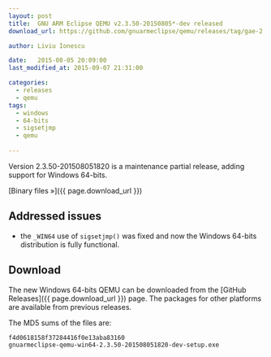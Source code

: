 ```yaml
---
layout: post
title:  GNU ARM Eclipse QEMU v2.3.50-20150805*-dev released
download_url: https://github.com/gnuarmeclipse/qemu/releases/tag/gae-2.3.50-20150805

author: Liviu Ionescu

date:   2015-08-05 20:09:00
last_modified_at: 2015-09-07 21:31:00

categories:
  - releases
  - qemu
tags:
  - windows
  - 64-bits
  - sigsetjmp
  - qemu
  
---
```


Version 2.3.50-201508051820 is a maintenance partial release, adding support for Windows 64-bits.

[Binary files »]({{ page.download_url }})

## Addressed issues
* the `_WIN64` use of `sigsetjmp()` was fixed and now the Windows 64-bits distribution is fully functional.

## Download
The new Windows 64-bits QEMU can be downloaded from the [GitHub Releases]({{ page.download_url }}) page. The packages for other platforms are available from previous releases.

The MD5 sums of the files are:

	f4d0618158f37284416f0e13aba83160  
	gnuarmeclipse-qemu-win64-2.3.50-201508051820-dev-setup.exe
